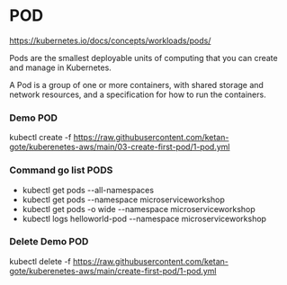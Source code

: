 # POD

https://kubernetes.io/docs/concepts/workloads/pods/

Pods are the smallest deployable units of computing that you can create and manage in Kubernetes.

A Pod is a group of one or more containers, with shared storage and network resources, and a specification for how to run the containers.


### Demo POD
kubectl create -f https://raw.githubusercontent.com/ketan-gote/kuberenetes-aws/main/03-create-first-pod/1-pod.yml

### Command go list  PODS 
  - kubectl get pods --all-namespaces
  - kubectl get pods --namespace microserviceworkshop
  - kubectl get pods -o wide --namespace microserviceworkshop
  - kubectl logs helloworld-pod --namespace microserviceworkshop


### Delete Demo POD
kubectl delete -f https://raw.githubusercontent.com/ketan-gote/kuberenetes-aws/main/create-first-pod/1-pod.yml





